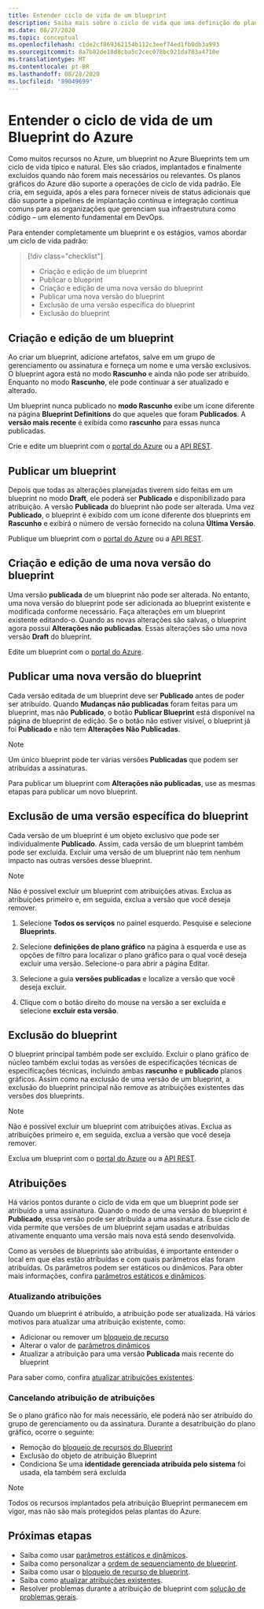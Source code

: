 ```yaml
---
title: Entender ciclo de vida de um blueprint
description: Saiba mais sobre o ciclo de vida que uma definição do plano gráfico passa e detalhes sobre cada estágio, incluindo a atualização e a remoção de atribuições de plano gráfico.
ms.date: 08/27/2020
ms.topic: conceptual
ms.openlocfilehash: c1de2cf869362154b112c3eef74ed1fb0db3a993
ms.sourcegitcommit: 8a7b82de18d8cba5c2cec078bc921da783a4710e
ms.translationtype: MT
ms.contentlocale: pt-BR
ms.lasthandoff: 08/28/2020
ms.locfileid: "89049699"
---
```

# <a name="understand-the-lifecycle-of-an-azure-blueprint"></a>Entender o ciclo de vida de um Blueprint do Azure

Como muitos recursos no Azure, um blueprint no Azure Blueprints tem um ciclo de vida típico e natural. Eles são criados, implantados e finalmente excluídos quando não forem mais necessários ou relevantes. Os planos gráficos do Azure dão suporte a operações de ciclo de vida padrão. Ele cria, em seguida, após a eles para fornecer níveis de status adicionais que dão suporte a pipelines de implantação contínua e integração contínua comuns para as organizações que gerenciam sua infraestrutura como código – um elemento fundamental em DevOps.

Para entender completamente um blueprint e os estágios, vamos abordar um ciclo de vida padrão:

> [!div class="checklist"]
> - Criação e edição de um blueprint
> - Publicar o blueprint
> - Criação e edição de uma nova versão do blueprint
> - Publicar uma nova versão do blueprint
> - Exclusão de uma versão específica do blueprint
> - Exclusão do blueprint

## <a name="creating-and-editing-a-blueprint"></a>Criação e edição de um blueprint

Ao criar um blueprint, adicione artefatos, salve em um grupo de gerenciamento ou assinatura e forneça um nome e uma versão exclusivos. O blueprint agora está no modo **Rascunho** e ainda não pode ser atribuído. Enquanto no modo **Rascunho**, ele pode continuar a ser atualizado e alterado.

Um blueprint nunca publicado no **modo Rascunho** exibe um ícone diferente na página **Blueprint Definitions** do que aqueles que foram **Publicados**. A **versão mais recente** é exibida como **rascunho** para essas nunca publicadas.

Crie e edite um blueprint com o [portal do Azure](../create-blueprint-portal.md#create-a-blueprint) ou a [API REST](../create-blueprint-rest-api.md#create-a-blueprint).

## <a name="publishing-a-blueprint"></a>Publicar um blueprint

Depois que todas as alterações planejadas tiverem sido feitas em um blueprint no modo **Draft**, ele poderá ser **Publicado** e disponibilizado para atribuição. A versão **Publicada** do blueprint não pode ser alterada. Uma vez **Publicado**, o blueprint é exibido com um ícone diferente dos blueprints em **Rascunho** e exibirá o número de versão fornecido na coluna **Última Versão**.

Publique um blueprint com o [portal do Azure](../create-blueprint-portal.md#publish-a-blueprint) ou a [API REST](../create-blueprint-rest-api.md#publish-a-blueprint).

## <a name="creating-and-editing-a-new-version-of-the-blueprint"></a>Criação e edição de uma nova versão do blueprint

Uma versão **publicada** de um blueprint não pode ser alterada. No entanto, uma nova versão do blueprint pode ser adicionada ao blueprint existente e modificada conforme necessário. Faça alterações em um blueprint existente editando-o. Quando as novas alterações são salvas, o blueprint agora possui **Alterações não publicadas**. Essas alterações são uma nova versão **Draft** do blueprint.

Edite um blueprint com o [portal do Azure](../create-blueprint-portal.md#edit-a-blueprint).

## <a name="publishing-a-new-version-of-the-blueprint"></a>Publicar uma nova versão do blueprint

Cada versão editada de um blueprint deve ser **Publicado** antes de poder ser atribuído. Quando **Mudanças não publicadas** foram feitas para um blueprint, mas não **Publicado**, o botão **Publicar Blueprint** está disponível na página de blueprint de edição. Se o botão não estiver visível, o blueprint já foi **Publicado** e não tem **Alterações Não Publicadas**.

> [!NOTE]
> Um único blueprint pode ter várias versões **Publicadas** que podem ser atribuídas a assinaturas.

Para publicar um blueprint com **Alterações não publicadas**, use as mesmas etapas para publicar um novo blueprint.

## <a name="deleting-a-specific-version-of-the-blueprint"></a>Exclusão de uma versão específica do blueprint

Cada versão de um blueprint é um objeto exclusivo que pode ser individualmente **Publicado**. Assim, cada versão de um blueprint também pode ser excluída. Excluir uma versão de um blueprint não tem nenhum impacto nas outras versões desse blueprint.

> [!NOTE]
> Não é possível excluir um blueprint com atribuições ativas. Exclua as atribuições primeiro e, em seguida, exclua a versão que você deseja remover.

1. Selecione **Todos os serviços** no painel esquerdo. Pesquise e selecione **Blueprints**.

1. Selecione **definições de plano gráfico** na página à esquerda e use as opções de filtro para localizar o plano gráfico para o qual você deseja excluir uma versão. Selecione-o para abrir a página Editar.

1. Selecione a guia **versões publicadas** e localize a versão que você deseja excluir.

1. Clique com o botão direito do mouse na versão a ser excluída e selecione **excluir esta versão**.

## <a name="deleting-the-blueprint"></a>Exclusão do blueprint

O blueprint principal também pode ser excluído. Excluir o plano gráfico de núcleo também exclui todas as versões de especificações técnicas de especificações técnicas, incluindo ambas **rascunho** e **publicado** planos gráficos. Assim como na exclusão de uma versão de um blueprint, a exclusão do blueprint principal não remove as atribuições existentes das versões dos blueprints.

> [!NOTE]
> Não é possível excluir um blueprint com atribuições ativas. Exclua as atribuições primeiro e, em seguida, exclua a versão que você deseja remover.

Exclua um blueprint com o [portal do Azure](../create-blueprint-portal.md#delete-a-blueprint) ou a [API REST](../create-blueprint-rest-api.md#delete-a-blueprint).

## <a name="assignments"></a>Atribuições

Há vários pontos durante o ciclo de vida em que um blueprint pode ser atribuído a uma assinatura. Quando o modo de uma versão do blueprint é **Publicado**, essa versão pode ser atribuída a uma assinatura. Esse ciclo de vida permite que versões de um blueprint sejam usadas e atribuídas ativamente enquanto uma versão mais nova está sendo desenvolvida.

Como as versões de blueprints são atribuídas, é importante entender o local em que elas estão atribuídas e com quais parâmetros elas foram atribuídas. Os parâmetros podem ser estáticos ou dinâmicos. Para obter mais informações, confira [parâmetros estáticos e dinâmicos](./parameters.md).

### <a name="updating-assignments"></a>Atualizando atribuições

Quando um blueprint é atribuído, a atribuição pode ser atualizada. Há vários motivos para atualizar uma atribuição existente, como:

- Adicionar ou remover um [bloqueio de recurso](./resource-locking.md)
- Alterar o valor de [parâmetros dinâmicos](./parameters.md#dynamic-parameters)
- Atualizar a atribuição para uma versão **Publicada** mais recente do blueprint

Para saber como, confira [atualizar atribuições existentes](../how-to/update-existing-assignments.md).

### <a name="unassigning-assignments"></a>Cancelando atribuição de atribuições

Se o plano gráfico não for mais necessário, ele poderá não ser atribuído do grupo de gerenciamento ou da assinatura. Durante a desatribuição do plano gráfico, ocorre o seguinte:

- Remoção do [bloqueio de recursos do Blueprint](./resource-locking.md)
- Exclusão do objeto de atribuição Blueprint
- Condiciona Se uma **identidade gerenciada atribuída pelo sistema** foi usada, ela também será excluída

> [!NOTE]
> Todos os recursos implantados pela atribuição Blueprint permanecem em vigor, mas não são mais protegidos pelas plantas do Azure.

## <a name="next-steps"></a>Próximas etapas

- Saiba como usar [parâmetros estáticos e dinâmicos](./parameters.md).
- Saiba como personalizar a [ordem de sequenciamento de blueprint](./sequencing-order.md).
- Saiba como usar o [bloqueio de recurso de blueprint](./resource-locking.md).
- Saiba como [atualizar atribuições existentes](../how-to/update-existing-assignments.md).
- Resolver problemas durante a atribuição de blueprint com [solução de problemas gerais](../troubleshoot/general.md).